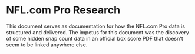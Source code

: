 # NFL.com Pro Research

This document serves as documentation for how the NFL.com Pro data is structured and delivered. The impetus for this document was the discovery of some hidden snap count data in an official box score PDF that doesn't seem to be linked anywhere else.

